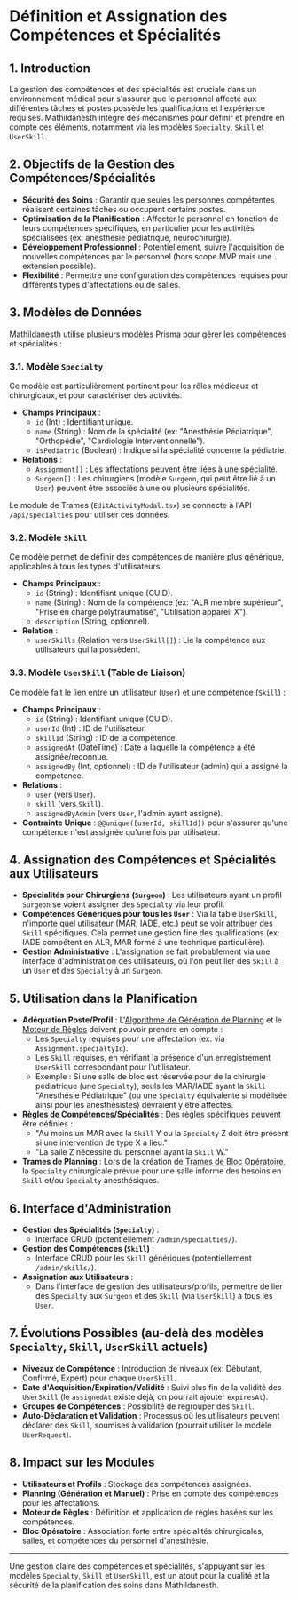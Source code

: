 # Définition et Assignation des Compétences et Spécialités

## 1. Introduction

La gestion des compétences et des spécialités est cruciale dans un environnement médical pour s'assurer que le personnel affecté aux différentes tâches et postes possède les qualifications et l'expérience requises. Mathildanesth intègre des mécanismes pour définir et prendre en compte ces éléments, notamment via les modèles `Specialty`, `Skill` et `UserSkill`.

## 2. Objectifs de la Gestion des Compétences/Spécialités

- **Sécurité des Soins** : Garantir que seules les personnes compétentes réalisent certaines tâches ou occupent certains postes.
- **Optimisation de la Planification** : Affecter le personnel en fonction de leurs compétences spécifiques, en particulier pour les activités spécialisées (ex: anesthésie pédiatrique, neurochirurgie).
- **Développement Professionnel** : Potentiellement, suivre l'acquisition de nouvelles compétences par le personnel (hors scope MVP mais une extension possible).
- **Flexibilité** : Permettre une configuration des compétences requises pour différents types d'affectations ou de salles.

## 3. Modèles de Données

Mathildanesth utilise plusieurs modèles Prisma pour gérer les compétences et spécialités :

### 3.1. Modèle `Specialty`

Ce modèle est particulièrement pertinent pour les rôles médicaux et chirurgicaux, et pour caractériser des activités.
- **Champs Principaux** :
  - `id` (Int) : Identifiant unique.
  - `name` (String) : Nom de la spécialité (ex: "Anesthésie Pédiatrique", "Orthopédie", "Cardiologie Interventionnelle").
  - `isPediatric` (Boolean) : Indique si la spécialité concerne la pédiatrie.
- **Relations** :
  - `Assignment[]` : Les affectations peuvent être liées à une spécialité.
  - `Surgeon[]` : Les chirurgiens (modèle `Surgeon`, qui peut être lié à un `User`) peuvent être associés à une ou plusieurs spécialités.

Le module de Trames (`EditActivityModal.tsx`) se connecte à l'API `/api/specialties` pour utiliser ces données.

### 3.2. Modèle `Skill`

Ce modèle permet de définir des compétences de manière plus générique, applicables à tous les types d'utilisateurs.
- **Champs Principaux** :
  - `id` (String) : Identifiant unique (CUID).
  - `name` (String) : Nom de la compétence (ex: "ALR membre supérieur", "Prise en charge polytraumatisé", "Utilisation appareil X").
  - `description` (String, optionnel).
- **Relation** :
  - `userSkills` (Relation vers `UserSkill[]`) : Lie la compétence aux utilisateurs qui la possèdent.

### 3.3. Modèle `UserSkill` (Table de Liaison)

Ce modèle fait le lien entre un utilisateur (`User`) et une compétence (`Skill`) :
- **Champs Principaux** :
  - `id` (String) : Identifiant unique (CUID).
  - `userId` (Int) : ID de l'utilisateur.
  - `skillId` (String) : ID de la compétence.
  - `assignedAt` (DateTime) : Date à laquelle la compétence a été assignée/reconnue.
  - `assignedBy` (Int, optionnel) : ID de l'utilisateur (admin) qui a assigné la compétence.
- **Relations** :
  - `user` (vers `User`).
  - `skill` (vers `Skill`).
  - `assignedByAdmin` (vers `User`, l'admin ayant assigné).
- **Contrainte Unique** : `@@unique([userId, skillId])` pour s'assurer qu'une compétence n'est assignée qu'une fois par utilisateur.

## 4. Assignation des Compétences et Spécialités aux Utilisateurs

- **Spécialités pour Chirurgiens (`Surgeon`)** : Les utilisateurs ayant un profil `Surgeon` se voient assigner des `Specialty` via leur profil.
- **Compétences Génériques pour tous les `User`** : Via la table `UserSkill`, n'importe quel utilisateur (MAR, IADE, etc.) peut se voir attribuer des `Skill` spécifiques. Cela permet une gestion fine des qualifications (ex: IADE compétent en ALR, MAR formé à une technique particulière).
- **Gestion Administrative** : L'assignation se fait probablement via une interface d'administration des utilisateurs, où l'on peut lier des `Skill` à un `User` et des `Specialty` à un `Surgeon`.

## 5. Utilisation dans la Planification

- **Adéquation Poste/Profil** : L'[Algorithme de Génération de Planning](../../03_Planning_Generation/02_Algorithme_Generation.md) et le [Moteur de Règles](../../03_Planning_Generation/01_Moteur_Regles.md) doivent pouvoir prendre en compte :
  - Les `Specialty` requises pour une affectation (ex: via `Assignment.specialtyId`).
  - Les `Skill` requises, en vérifiant la présence d'un enregistrement `UserSkill` correspondant pour l'utilisateur.
  - Exemple : Si une salle de bloc est réservée pour de la chirurgie pédiatrique (une `Specialty`), seuls les MAR/IADE ayant la `Skill` "Anesthésie Pédiatrique" (ou une `Specialty` équivalente si modélisée ainsi pour les anesthésistes) devraient y être affectés.
- **Règles de Compétences/Spécialités** : Des règles spécifiques peuvent être définies :
  - "Au moins un MAR avec la `Skill` Y ou la `Specialty` Z doit être présent si une intervention de type X a lieu."
  - "La salle Z nécessite du personnel ayant la `Skill` W."
- **Trames de Planning** : Lors de la création de [Trames de Bloc Opératoire](../../../modules/templates/components/BlocPlanningTemplateEditor.md), la `Specialty` chirurgicale prévue pour une salle informe des besoins en `Skill` et/ou `Specialty` anesthésiques.

## 6. Interface d'Administration

- **Gestion des Spécialités (`Specialty`)** :
  - Interface CRUD (potentiellement `/admin/specialties/`).
- **Gestion des Compétences (`Skill`)** :
  - Interface CRUD pour les `Skill` génériques (potentiellement `/admin/skills/`).
- **Assignation aux Utilisateurs** :
  - Dans l'interface de gestion des utilisateurs/profils, permettre de lier des `Specialty` aux `Surgeon` et des `Skill` (via `UserSkill`) à tous les `User`.

## 7. Évolutions Possibles (au-delà des modèles `Specialty`, `Skill`, `UserSkill` actuels)

- **Niveaux de Compétence** : Introduction de niveaux (ex: Débutant, Confirmé, Expert) pour chaque `UserSkill`.
- **Date d'Acquisition/Expiration/Validité** : Suivi plus fin de la validité des `UserSkill` (le `assignedAt` existe déjà, on pourrait ajouter `expiresAt`).
- **Groupes de Compétences** : Possibilité de regrouper des `Skill`.
- **Auto-Déclaration et Validation** : Processus où les utilisateurs peuvent déclarer des `Skill`, soumises à validation (pourrait utiliser le modèle `UserRequest`).

## 8. Impact sur les Modules

- **Utilisateurs et Profils** : Stockage des compétences assignées.
- **Planning (Génération et Manuel)** : Prise en compte des compétences pour les affectations.
- **Moteur de Règles** : Définition et application de règles basées sur les compétences.
- **Bloc Opératoire** : Association forte entre spécialités chirurgicales, salles, et compétences du personnel d'anesthésie.

---

Une gestion claire des compétences et spécialités, s'appuyant sur les modèles `Specialty`, `Skill` et `UserSkill`, est un atout pour la qualité et la sécurité de la planification des soins dans Mathildanesth.
